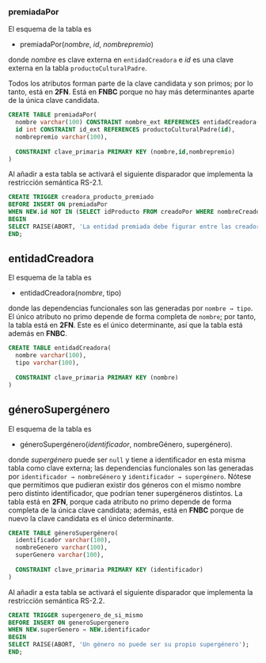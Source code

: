 ### premiadaPor
El esquema de la tabla es

 - premiadaPor(_nombre_, _id_, _nombrepremio_)

donde *nombre* es clave externa en `entidadCreadora` e *id* es una
clave externa en la tabla `productoCulturalPadre`.

Todos los atributos forman parte de la clave candidata y son primos;
por lo tanto, está en **2FN**. Está en **FNBC** porque no hay más
determinantes aparte de la única clave candidata.

```sql
CREATE TABLE premiadaPor(
  nombre varchar(100) CONSTRAINT nombre_ext REFERENCES entidadCreadora(nombre),
  id int CONSTRAINT id_ext REFERENCES productoCulturalPadre(id),
  nombrepremio varchar(100),
  
  CONSTRAINT clave_primaria PRIMARY KEY (nombre,id,nombrepremio)
)
```

Al añadir a esta tabla se activará el siguiente disparador que implementa
la restricción semántica RS-2.1.

```sql
CREATE TRIGGER creadora_producto_premiado
BEFORE INSERT ON premiadaPor
WHEN NEW.id NOT IN (SELECT idProducto FROM creadoPor WHERE nombreCreador = NEW.nombre)
BEGIN
SELECT RAISE(ABORT, 'La entidad premiada debe figurar entre las creadoras del producto');
END;
```

## entidadCreadora
El esquema de la tabla es

 - entidadCreadora(_nombre_, tipo)
 
donde las dependencias funcionales son las generadas por `nombre → tipo`.
El único atributo no primo depende de forma completa de `nombre`; por tanto,
la tabla está en **2FN**. Este es el único determinante, así que la tabla
está además en **FNBC**.

```sql
CREATE TABLE entidadCreadora(
  nombre varchar(100),
  tipo varchar(100),
  
  CONSTRAINT clave_primaria PRIMARY KEY (nombre)
)
```


## géneroSupergénero
El esquema de la tabla es
 
 - géneroSupergénero(_identificador_, nombreGénero, supergénero).

donde *supergénero* puede ser `null` y tiene a identificador en esta
misma tabla como clave externa; las dependencias funcionales son las
generadas por `identificador → nombreGénero` y `identificador →
supergénero`.  Nótese que permitimos que pudieran existir dos géneros
con el mismo nombre pero distinto identificador, que podrían tener
supergéneros distintos.  La tabla está en **2FN**, porque cada
atributo no primo depende de forma completa de la única clave
candidata; además, está en **FNBC** porque de nuevo la clave candidata
es el único determinante.

```sql
CREATE TABLE géneroSupergénero(
  identificador varchar(100),
  nombreGenero varchar(100),
  superGenero varchar(100),
  
  CONSTRAINT clave_primaria PRIMARY KEY (identificador)
)
```


Al añadir a esta tabla se activará el siguiente disparador que implementa
la restricción semántica RS-2.2.

```sql
CREATE TRIGGER supergenero_de_si_mismo
BEFORE INSERT ON generoSupergenero
WHEN NEW.superGenero = NEW.identificador
BEGIN
SELECT RAISE(ABORT, 'Un género no puede ser su propio supergénero');
END;
```
